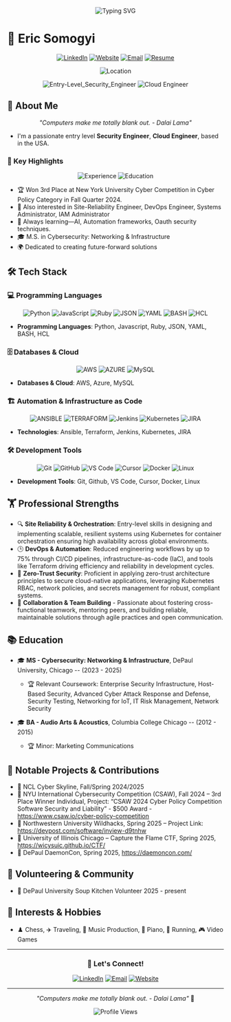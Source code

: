 <div align="center">
  <!-- Professional Headline -->
  <img src="https://readme-typing-svg.herokuapp.com?font=Fira+Code&weight=500&size=25&pause=1500&color=FF6B35&center=true&vCenter=true&width=500&height=40&lines=Security+Engineer;Cloud+Engineer;SOC+Anaylst" alt="Typing SVG" />
</div>

# 👋 Eric Somogyi

<div align="center">
  
  [![LinkedIn](https://img.shields.io/badge/LinkedIn-Eric_Somogyi-0077B5?style=for-the-badge&logo=linkedin&logoColor=white)](https://www.linkedin.com/in/ericsomogyi)
  [![Website](https://img.shields.io/badge/Website-StubbyGuy.github.io-000000?style=for-the-badge&logo=About.me&logoColor=white)](https://StubbyGuy.github.io)
  [![Email](https://img.shields.io/badge/Email-Right_Click_Copy-D14836?style=for-the-badge&logo=gmail&logoColor=white)](mailto:thecronjob@pm.me)
  [![Resume](https://img.shields.io/badge/Resume-Eric-FF5722?style=for-the-badge&logo=About.me&logoColor=white)](https://github.com/StubbyGuy/Resume/blob/main/EricSomogyi_Resume.pdf)
  
</div>

<div align="center">
  <!-- <img src="https://img.shields.io/badge/Status-Available_for_Opportunities-00A0E4?style=for-the-badge&logo=rocket&logoColor=white" alt="Status" /> -->
  <img src="https://img.shields.io/badge/Location-Chicago,_USA-0077B5?style=for-the-badge&logo=map-marker&logoColor=white" alt="Location" />
  <!-- <img src="https://img.shields.io/badge/Open_to_Work-Yes-00D4AA?style=for-the-badge&logo=linkedin&logoColor=white" alt="Open to Work" /> -->
</

<div align="center">
  
  ![Entry-Level_Security_Engineer](https://img.shields.io/badge/Entry_Level_Security_Engineer-FF6B35?style=for-the-badge&logo=autodesk&logoColor=white)
  ![Cloud Engineer](https://img.shields.io/badge/Cloud_Engineer-Infrastructure_&_Deployment-4285F4?style=for-the-badge&logo=googlecloud&logoColor=white)
  
</div>

## 🚀 About Me

<div align="center">
  
  *"Computers make me totally blank out. - Dalai Lama"*
  
</div>

 - I'm a passionate entry level **Security Engineer**, **Cloud Engineer**, based in the USA. 

### 🎯 Key Highlights

<div align="center">
  
  ![Experience](https://img.shields.io/badge/Experience-3+_years-FF6B35?style=for-the-badge&logo=clock&logoColor=white)
  ![Education](https://img.shields.io/badge/Education-Cybersecurity_MS_Graduate-00A0E4?style=for-the-badge&logo=graduation-cap&logoColor=white)
  
</div>

- 🏆 Won 3rd Place at New York University Cyber Competition in Cyber Policy Category in Fall Quarter 2024.
- 📐 Also interested in Site-Reliability Engineer, DevOps Engineer, Systems Administrator, IAM Administrator
- 🌱 Always learning—AI, Automation frameworks, Oauth security techniques.
- 🎓 M.S. in Cybersecurity: Networking & Infrastructure
- 🌍 Dedicated to creating future-forward solutions

## 🛠️ Tech Stack

</div>

### 💻 Programming Languages

<div align="center">
  
  ![Python](https://img.shields.io/badge/Python-3776AB?style=for-the-badge&logo=python&logoColor=white)
  ![JavaScript](https://img.shields.io/badge/JavaScript-F7DF1E?style=for-the-badge&logo=javascript&logoColor=black)
  ![Ruby](https://img.shields.io/badge/Ruby-Programming-CC342D?style=for-the-badge&logo=ruby&logoColor=white)
  ![JSON](https://img.shields.io/badge/JSON-Configuration-blue?style=for-the-badge&logo=json)
  ![YAML](https://img.shields.io/badge/YAML-Configuration-151515?style=for-the-badge&logo=yaml&logoColor=white)
  ![BASH](https://img.shields.io/badge/Bash-Scripting-4EAA25?style=for-the-badge&logo=gnubash&logoColor=white)
  ![HCL](https://img.shields.io/badge/HCL-Programming-4A90E2?logo=terraform&logoColor=white)
  
</div>

- **Programming Languages**: Python, Javascript, Ruby, JSON, YAML, BASH, HCL

### 🗄️ Databases & Cloud

<div align="center">
  
  ![AWS](https://img.shields.io/badge/AWS-Cloud_Computing-FF9900?style=for-the-badge&logo=amazonaws&logoColor=white)
  ![AZURE](https://img.shields.io/badge/Azure-Cloud_Platform-0078D4?style=for-the-badge&logo=microsoftazure&logoColor=white)
  ![MySQL](https://img.shields.io/badge/MySQL-4479A1?style=for-the-badge&logo=mysql&logoColor=white)
  
</div>

- **Databases & Cloud**: AWS, Azure, MySQL

### 🏗️ Automation & Infrastructure as Code

<div align="center">

  ![ANSIBLE](https://img.shields.io/badge/Ansible-Automation-EE0000?style=for-the-badge&logo=ansible&logoColor=white)
  ![TERRAFORM](https://img.shields.io/badge/Terraform-Infrastructure_as_Code-7B42BC?style=for-the-badge&logo=terraform&logoColor=white)
  ![Jenkins](https://img.shields.io/badge/Jenkins-CI/CD-D24939?style=for-the-badge&logo=jenkins&logoColor=whit)
  ![Kubernetes](https://img.shields.io/badge/Kubernetes-Container_Orchestration-326CE5?style=for-the-badge&logo=kubernetes&logoColor=white)
  ![JIRA](https://img.shields.io/badge/Jira-Project_Management-0052CC?style=for-the-badge&logo=jira&logoColor=white)
  
  </div>

- **Technologies**: Ansible, Terraform, Jenkins, Kubernetes, JIRA

### 🛠️ Development Tools

<div align="center">
  
  ![Git](https://img.shields.io/badge/Git-F05032?style=for-the-badge&logo=git&logoColor=white)
  ![GitHub](https://img.shields.io/badge/GitHub-100000?style=for-the-badge&logo=github&logoColor=white)
  ![VS Code](https://img.shields.io/badge/VS_Code-007ACC?style=for-the-badge&logo=visual-studio-code&logoColor=white)
  ![Cursor](https://img.shields.io/badge/Cursor-AI_Code_Editor-1A1A1A?style=for-the-badge&logo=cursor&logoColor=white)
  ![Docker](https://img.shields.io/badge/Docker-2496ED?style=for-the-badge&logo=docker&logoColor=white)
  ![Linux](https://img.shields.io/badge/Linux-Expert_User_2004-FCC624?style=for-the-badge&logo=linux&logoColor=black)
  
</div>

- **Development Tools**: Git, Github, VS Code, Cursor, Docker, Linux


## 🏋 Professional Strengths
<div align="center">

</div>
  
- 🔍 **Site Reliability & Orchestration**: Entry-level skills in designing and implementing scalable, resilient systems using Kubernetes for container orchestration ensuring high availability across global environments.
- 🕒 **DevOps & Automation**: Reduced engineering workflows by up to 75% through CI/CD pipelines, infrastructure-as-code (IaC), and tools like Terraform driving efficiency and reliability in development cycles.
- 🏢 **Zero-Trust Security**: Proficient in applying zero-trust architecture principles to secure cloud-native applications, leveraging Kubernetes RBAC, network policies, and secrets management for robust, compliant systems.
- 🤝 **Collaboration & Team Building** - Passionate about fostering cross-functional teamwork, mentoring peers, and building reliable, maintainable solutions through agile practices and open communication.

## 📚 Education

- 🎓 **MS - Cybersecurity: Networking & Infrastructure**, DePaul University, Chicago -- (2023 - 2025) 
  - 🏆 Relevant Coursework: Enterprise Security Infrastructure, Host-Based Security, Advanced Cyber Attack Response and Defense, Security Testing, Networking for IoT, IT Risk Management, Network Security
 
- 🎓 **BA - Audio Arts & Acoustics**, Columbia College Chicago -- (2012 - 2015)
  - 🏆 Minor: Marketing Communications

## 🚀 Notable Projects & Contributions

- 🧮  NCL Cyber Skyline, Fall/Spring 2024/2025
- 🧮  NYU International Cybersecurity Competition (CSAW), Fall 2024 – 3rd Place Winner Individual, Project: “CSAW 2024 Cyber Policy Competition
Software Security and Liability” - $500 Award -  https://www.csaw.io/cyber-policy-competition 
- 🧮  Northwestern University Wildhacks, Spring 2025 – Project Link:  https://devpost.com/software/inview-d9tnhw 
- 🧮  University of Illinois Chicago – Capture the Flame CTF, Spring 2025, https://wicysuic.github.io/CTF/
- 🧮  DePaul DaemonCon, Spring 2025, https://daemoncon.com/

</div>

## 🤝 Volunteering & Community

- 🕍 DePaul University Soup Kitchen Volunteer 2025 - present

## 🎨 Interests & Hobbies

-  ♟️ Chess, ✈️ Traveling, 🎼 Music Production, 🎹 Piano, 🏃 Running, 🎮 Video Games

</div>

---

<div align="center">

### 🚀 Let's Connect!
  
  [![LinkedIn](https://img.shields.io/badge/LinkedIn-Connect_Now-0077B5?style=for-the-badge&logo=linkedin&logoColor=white)](https://www.linkedin.com/in/ericsomogyi)
  [![Email](https://img.shields.io/badge/Email-Right_Click_Copy-D14836?style=for-the-badge&logo=gmail&logoColor=white)](mailto:thecronjob@pm.me)
  [![Website](https://img.shields.io/badge/Website-Visit_Now-000000?style=for-the-badge&logo=About.me&logoColor=white)](https://stubbyguy.github.io/)
  
  ---
  
  *"Computers make me totally blank out. - Dalai Lama"* 🚀
  
  ![Profile Views](https://img.shields.io/badge/Thanks_for_visiting!-⭐-FFD700?style=for-the-badge&logo=star&logoColor=black)
  
</div>
